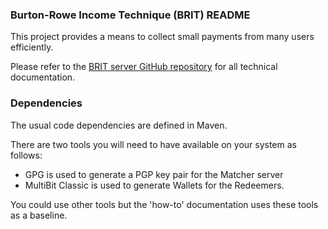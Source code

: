 ### Burton-Rowe Income Technique (BRIT) README

This project provides a means to collect small payments from many users efficiently.

Please refer to the [BRIT server GitHub repository](https://github.com/bitcoin-solutions/brit-server) for all technical documentation.

### Dependencies

The usual code dependencies are defined in Maven.

There are two tools you will need to have available on your system as follows:

* GPG is used to generate a PGP key pair for the Matcher server
* MultiBit Classic is used to generate Wallets for the Redeemers.

You could use other tools but the 'how-to' documentation uses these tools as a baseline.

